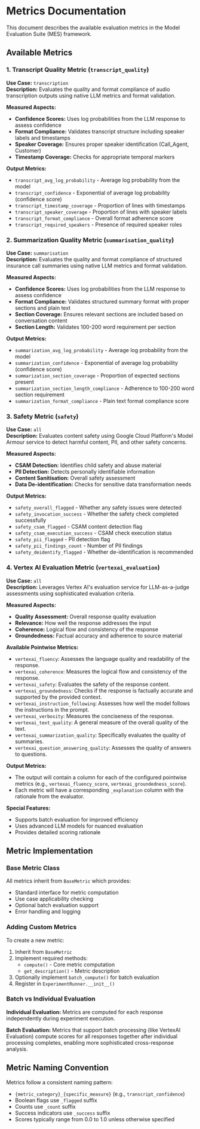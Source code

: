 # Metrics Documentation

This document describes the available evaluation metrics in the Model Evaluation Suite (MES) framework.

## Available Metrics

### 1. Transcript Quality Metric (`transcript_quality`)

**Use Case:** `transcription`  
**Description:** Evaluates the quality and format compliance of audio transcription outputs using native LLM metrics and format validation.

**Measured Aspects:**
- **Confidence Scores:** Uses log probabilities from the LLM response to assess confidence
- **Format Compliance:** Validates transcript structure including speaker labels and timestamps
- **Speaker Coverage:** Ensures proper speaker identification (Call_Agent, Customer)
- **Timestamp Coverage:** Checks for appropriate temporal markers

**Output Metrics:**
- `transcript_avg_log_probability` - Average log probability from the model
- `transcript_confidence` - Exponential of average log probability (confidence score)
- `transcript_timestamp_coverage` - Proportion of lines with timestamps
- `transcript_speaker_coverage` - Proportion of lines with speaker labels
- `transcript_format_compliance` - Overall format adherence score
- `transcript_required_speakers` - Presence of required speaker roles

### 2. Summarization Quality Metric (`summarisation_quality`)

**Use Case:** `summarisation`  
**Description:** Evaluates the quality and format compliance of structured insurance call summaries using native LLM metrics and format validation.

**Measured Aspects:**
- **Confidence Scores:** Uses log probabilities from the LLM response to assess confidence
- **Format Compliance:** Validates structured summary format with proper sections and plain text
- **Section Coverage:** Ensures relevant sections are included based on conversation content
- **Section Length:** Validates 100-200 word requirement per section

**Output Metrics:**
- `summarization_avg_log_probability` - Average log probability from the model
- `summarization_confidence` - Exponential of average log probability (confidence score)
- `summarization_section_coverage` - Proportion of expected sections present
- `summarization_section_length_compliance` - Adherence to 100-200 word section requirement
- `summarization_format_compliance` - Plain text format compliance score

### 3. Safety Metric (`safety`)

**Use Case:** `all`  
**Description:** Evaluates content safety using Google Cloud Platform's Model Armour service to detect harmful content, PII, and other safety concerns.

**Measured Aspects:**
- **CSAM Detection:** Identifies child safety and abuse material
- **PII Detection:** Detects personally identifiable information
- **Content Sanitisation:** Overall safety assessment
- **Data De-identification:** Checks for sensitive data transformation needs

**Output Metrics:**
- `safety_overall_flagged` - Whether any safety issues were detected
- `safety_invocation_success` - Whether the safety check completed successfully
- `safety_csam_flagged` - CSAM content detection flag
- `safety_csam_execution_success` - CSAM check execution status
- `safety_pii_flagged` - PII detection flag
- `safety_pii_findings_count` - Number of PII findings
- `safety_deidentify_flagged` - Whether de-identification is recommended

### 4. Vertex AI Evaluation Metric (`vertexai_evaluation`)

**Use Case:** `all`  
**Description:** Leverages Vertex AI's evaluation service for LLM-as-a-judge assessments using sophisticated evaluation criteria.

**Measured Aspects:**
- **Quality Assessment:** Overall response quality evaluation
- **Relevance:** How well the response addresses the input
- **Coherence:** Logical flow and consistency of the response
- **Groundedness:** Factual accuracy and adherence to source material

**Available Pointwise Metrics:**
- `vertexai_fluency`: Assesses the language quality and readability of the response.
- `vertexai_coherence`: Measures the logical flow and consistency of the response.
- `vertexai_safety`: Evaluates the safety of the response content.
- `vertexai_groundedness`: Checks if the response is factually accurate and supported by the provided context.
- `vertexai_instruction_following`: Assesses how well the model follows the instructions in the prompt.
- `vertexai_verbosity`: Measures the conciseness of the response.
- `vertexai_text_quality`: A general measure of the overall quality of the text.
- `vertexai_summarization_quality`: Specifically evaluates the quality of summaries.
- `vertexai_question_answering_quality`: Assesses the quality of answers to questions.

**Output Metrics:**
- The output will contain a column for each of the configured pointwise metrics (e.g., `vertexai_fluency_score`, `vertexai_groundedness_score`).
- Each metric will have a corresponding `_explanation` column with the rationale from the evaluator.

**Special Features:**
- Supports batch evaluation for improved efficiency
- Uses advanced LLM models for nuanced evaluation
- Provides detailed scoring rationale

## Metric Implementation

### Base Metric Class

All metrics inherit from `BaseMetric` which provides:
- Standard interface for metric computation
- Use case applicability checking
- Optional batch evaluation support
- Error handling and logging

### Adding Custom Metrics

To create a new metric:

1. Inherit from `BaseMetric`
2. Implement required methods:
   - `compute()` - Core metric computation
   - `get_description()` - Metric description
3. Optionally implement `batch_compute()` for batch evaluation
4. Register in `ExperimentRunner.__init__()`

### Batch vs Individual Evaluation

**Individual Evaluation:** Metrics are computed for each response independently during experiment execution.

**Batch Evaluation:** Metrics that support batch processing (like VertexAI Evaluation) compute scores for all responses together after individual processing completes, enabling more sophisticated cross-response analysis.

## Metric Naming Convention

Metrics follow a consistent naming pattern:
- `{metric_category}_{specific_measure}` (e.g., `transcript_confidence`)
- Boolean flags use `_flagged` suffix
- Counts use `_count` suffix  
- Success indicators use `_success` suffix
- Scores typically range from 0.0 to 1.0 unless otherwise specified
